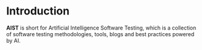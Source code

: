 # Introduction
**AIST** is short for Artificial Intelligence Software Testing, which is a collection of software testing methodologies, tools, blogs and best practices powered by AI.

# 